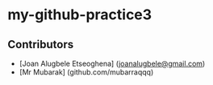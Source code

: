 # my-github-practice3
## Contributors
- [Joan Alugbele Etseoghena] (joanalugbele@gmail.com)
- [Mr Mubarak] (github.com/mubarraqqq)
